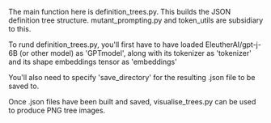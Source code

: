The main function here is definition_trees.py. This builds the JSON definition tree structure.
mutant_prompting.py and token_utils are subsidiary to this.

To rund definition_trees.py, you'll first have to have loaded EleutherAI/gpt-j-6B (or other model) as 'GPTmodel', 
along with its tokenizer as 'tokenizer' and its shape embeddings tensor as 'embeddings'

You'll also need to specify 'save_directory' for the resulting .json file to be saved to.

Once .json files have been built and saved, visualise_trees.py can be used to produce PNG tree images.
